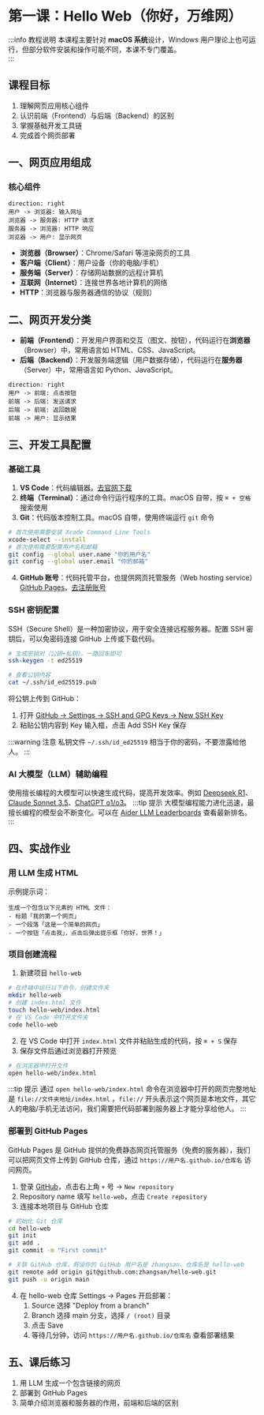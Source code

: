 # 第一课：Hello Web（你好，万维网）

:::info 教程说明
本课程主要针对 **macOS 系统**设计，Windows 用户理论上也可运行，但部分软件安装和操作可能不同，本课不专门覆盖。  
:::

## 课程目标
1. 理解网页应用核心组件
2. 认识前端（Frontend）与后端（Backend）的区别
3. 掌握基础开发工具链
4. 完成首个网页部署

## 一、网页应用组成

### 核心组件
```d2
direction: right
用户 -> 浏览器: 输入网址
浏览器 -> 服务器: HTTP 请求
服务器 -> 浏览器: HTTP 响应
浏览器 -> 用户: 显示网页
```

- **浏览器（Browser）**：Chrome/Safari 等渲染网页的工具
- **客户端（Client）**：用户设备（你的电脑/手机）
- **服务端（Server）**：存储网站数据的远程计算机
- **互联网（Internet）**：连接世界各地计算机的网络
- **HTTP**：浏览器与服务器通信的协议（规则）

## 二、网页开发分类

- **前端（Frontend）**：开发用户界面和交互（图文、按钮），代码运行在**浏览器**（Browser）中，常用语言如 HTML、CSS、JavaScript。
- **后端（Backend）**：开发服务端逻辑（用户数据存储），代码运行在**服务器**（Server）中，常用语言如 Python、JavaScript。

```d2
direction: right
用户 -> 前端: 点击按钮
前端 -> 后端: 发送请求
后端 -> 前端: 返回数据
前端 -> 用户: 显示结果
```

## 三、开发工具配置

### 基础工具
1. **VS Code**：代码编辑器。[去官网下载](https://code.visualstudio.com/)
2. **终端（Terminal）**：通过命令行运行程序的工具。macOS 自带，按 `⌘ + 空格` 搜索使用
3. **Git**：代码版本控制工具。macOS 自带，使用终端运行 `git` 命令
```bash
# 首次使用需要安装 Xcode Command Line Tools
xcode-select --install
# 首次使用需要配置用户名和邮箱
git config --global user.name "你的用户名"
git config --global user.email "你的邮箱"
```
4. **GitHub 账号**：代码托管平台，也提供网页托管服务（Web hosting service）[GitHub Pages](https://pages.github.com/)。[去注册账号](https://github.com/)

### SSH 密钥配置
SSH（Secure Shell）是一种加密协议，用于安全连接远程服务器。配置 SSH 密钥后，可以免密码连接 GitHub 上传或下载代码。
```bash
# 生成密钥对（公钥+私钥），一路回车即可
ssh-keygen -t ed25519

# 查看公钥内容
cat ~/.ssh/id_ed25519.pub
```
将公钥上传到 GitHub：
1. 打开 [GitHub -> Settings -> SSH and GPG Keys -> New SSH Key](https://github.com/settings/ssh/new)
2. 粘贴公钥内容到 Key 输入框，点击 Add SSH Key 保存

:::warning 注意
私钥文件 `~/.ssh/id_ed25519` 相当于你的密码，不要泄露给他人。
:::

### AI 大模型（LLM）辅助编程

使用擅长编程的大模型可以快速生成代码，提高开发效率。例如 [Deepseek R1](https://chat.deepseek.com/)、 [Claude Sonnet 3.5](https://claude.ai/)、[ChatGPT o1/o3](https://chat.openai.com/)。
:::tip 提示
大模型编程能力进化迅速，最擅长编程的模型会不断变化。可以在 [Aider LLM Leaderboards](https://aider.chat/docs/leaderboards/) 查看最新排名。
:::

## 四、实战作业

### 用 LLM 生成 HTML
示例提示词：
```
生成一个包含以下元素的 HTML 文件：
- 标题「我的第一个网页」
- 一个段落「这是一个简单的网页」
- 一个按钮「点击我」，点击后弹出提示框「你好，世界！」
```

### 项目创建流程
1. 新建项目 `hello-web`
```bash
# 在终端中运行以下命令，创建文件夹
mkdir hello-web
# 创建 index.html 文件
touch hello-web/index.html
# 在 VS Code 中打开文件夹
code hello-web
```
2. 在 VS Code 中打开 `index.html` 文件并粘贴生成的代码，按 `⌘ + S` 保存
3. 保存文件后通过浏览器打开预览
```bash
# 在浏览器中打开文件
open hello-web/index.html
```

:::tip 提示
通过 `open hello-web/index.html` 命令在浏览器中打开的网页完整地址是 `file://文件夹地址/index.html` ，`file://` 开头表示这个网页是本地文件，其它人的电脑/手机无法访问，我们需要把代码部署到服务器上才能分享给他人。
:::

### 部署到 GitHub Pages

GitHub Pages 是 GitHub 提供的免费静态网页托管服务（免费的服务器），我们可以把网页文件上传到 GitHub 仓库，通过 `https://用户名.github.io/仓库名` 访问网页。

1. 登录 [GitHub](https:://github.com/)，点击右上角 `+` 号 -> `New repository`
2. Repository name 填写 `hello-web`，点击 `Create repository`
3. 连接本地项目与 GitHub 仓库
```bash
# 初始化 Git 仓库
cd hello-web
git init
git add .
git commit -m "First commit"

# 关联 GitHub 仓库，假设你的 GitHub 用户名是 zhangsan，仓库名是 hello-web
git remote add origin git@github.com:zhangsan/hello-web.git
git push -u origin main
```
4. 在 hello-web 仓库 Settings -> Pages 开启部署：
   1. Source 选择 "Deploy from a branch"
   2. Branch 选择 main 分支，选择 `/ (root)` 目录
   3. 点击 Save
   4. 等待几分钟，访问 `https://用户名.github.io/仓库名` 查看部署结果

## 五、课后练习
1. 用 LLM 生成一个包含链接的网页
2. 部署到 GitHub Pages
3. 简单介绍浏览器和服务器的作用，前端和后端的区别
